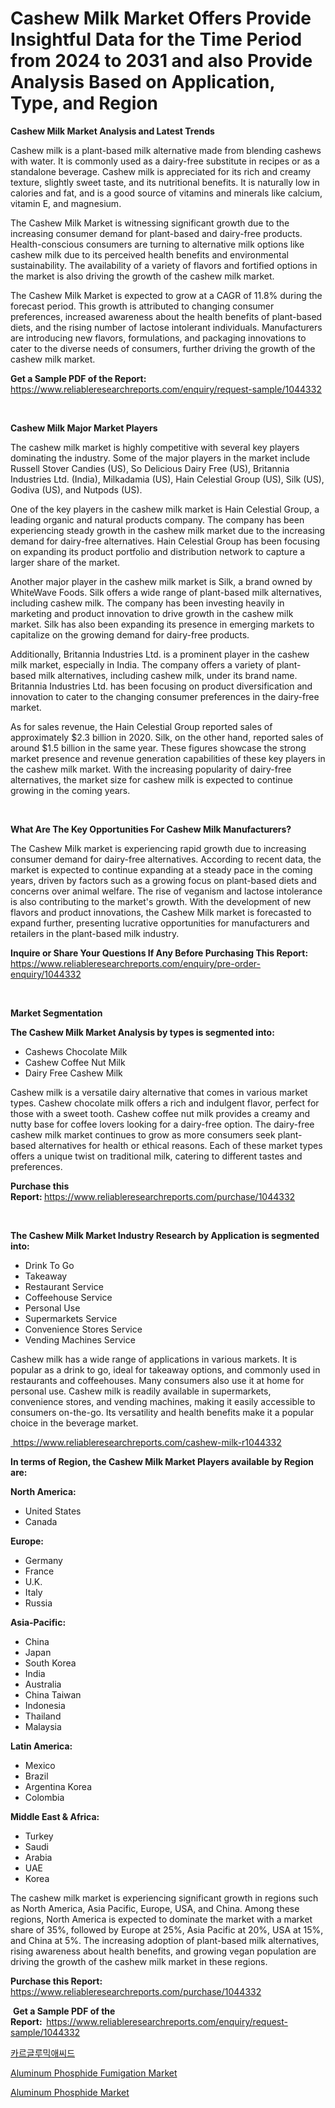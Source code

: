 <p><h1>Cashew Milk Market Offers Provide Insightful Data for the Time Period from 2024 to 2031 and also Provide Analysis Based on Application, Type, and Region</h1></p><p><strong>Cashew Milk Market Analysis and Latest Trends</strong></p>
<p><p>Cashew milk is a plant-based milk alternative made from blending cashews with water. It is commonly used as a dairy-free substitute in recipes or as a standalone beverage. Cashew milk is appreciated for its rich and creamy texture, slightly sweet taste, and its nutritional benefits. It is naturally low in calories and fat, and is a good source of vitamins and minerals like calcium, vitamin E, and magnesium.</p><p>The Cashew Milk Market is witnessing significant growth due to the increasing consumer demand for plant-based and dairy-free products. Health-conscious consumers are turning to alternative milk options like cashew milk due to its perceived health benefits and environmental sustainability. The availability of a variety of flavors and fortified options in the market is also driving the growth of the cashew milk market.</p><p>The Cashew Milk Market is expected to grow at a CAGR of 11.8% during the forecast period. This growth is attributed to changing consumer preferences, increased awareness about the health benefits of plant-based diets, and the rising number of lactose intolerant individuals. Manufacturers are introducing new flavors, formulations, and packaging innovations to cater to the diverse needs of consumers, further driving the growth of the cashew milk market.</p></p>
<p><strong>Get a Sample PDF of the Report:&nbsp;</strong> <a href="https://www.reliableresearchreports.com/enquiry/request-sample/1044332">https://www.reliableresearchreports.com/enquiry/request-sample/1044332</a></p>
<p>&nbsp;</p>
<p><strong>Cashew Milk Major Market Players</strong></p>
<p><p>The cashew milk market is highly competitive with several key players dominating the industry. Some of the major players in the market include Russell Stover Candies (US), So Delicious Dairy Free (US), Britannia Industries Ltd. (India), Milkadamia (US), Hain Celestial Group (US), Silk (US), Godiva (US), and Nutpods (US).</p><p>One of the key players in the cashew milk market is Hain Celestial Group, a leading organic and natural products company. The company has been experiencing steady growth in the cashew milk market due to the increasing demand for dairy-free alternatives. Hain Celestial Group has been focusing on expanding its product portfolio and distribution network to capture a larger share of the market.</p><p>Another major player in the cashew milk market is Silk, a brand owned by WhiteWave Foods. Silk offers a wide range of plant-based milk alternatives, including cashew milk. The company has been investing heavily in marketing and product innovation to drive growth in the cashew milk market. Silk has also been expanding its presence in emerging markets to capitalize on the growing demand for dairy-free products.</p><p>Additionally, Britannia Industries Ltd. is a prominent player in the cashew milk market, especially in India. The company offers a variety of plant-based milk alternatives, including cashew milk, under its brand name. Britannia Industries Ltd. has been focusing on product diversification and innovation to cater to the changing consumer preferences in the dairy-free market.</p><p>As for sales revenue, the Hain Celestial Group reported sales of approximately $2.3 billion in 2020. Silk, on the other hand, reported sales of around $1.5 billion in the same year. These figures showcase the strong market presence and revenue generation capabilities of these key players in the cashew milk market. With the increasing popularity of dairy-free alternatives, the market size for cashew milk is expected to continue growing in the coming years.</p></p>
<p>&nbsp;</p>
<p><strong>What Are The Key Opportunities For Cashew Milk Manufacturers?</strong></p>
<p><p>The Cashew Milk market is experiencing rapid growth due to increasing consumer demand for dairy-free alternatives. According to recent data, the market is expected to continue expanding at a steady pace in the coming years, driven by factors such as a growing focus on plant-based diets and concerns over animal welfare. The rise of veganism and lactose intolerance is also contributing to the market's growth. With the development of new flavors and product innovations, the Cashew Milk market is forecasted to expand further, presenting lucrative opportunities for manufacturers and retailers in the plant-based milk industry.</p></p>
<p><strong>Inquire or Share Your Questions If Any Before Purchasing This Report:</strong> <a href="https://www.reliableresearchreports.com/enquiry/pre-order-enquiry/1044332">https://www.reliableresearchreports.com/enquiry/pre-order-enquiry/1044332</a></p>
<p>&nbsp;</p>
<p><strong>Market Segmentation</strong></p>
<p><strong>The Cashew Milk Market Analysis by types is segmented into:</strong></p>
<p><ul><li>Cashews Chocolate Milk</li><li>Cashew Coffee Nut Milk</li><li>Dairy Free Cashew Milk</li></ul></p>
<p><p>Cashew milk is a versatile dairy alternative that comes in various market types. Cashew chocolate milk offers a rich and indulgent flavor, perfect for those with a sweet tooth. Cashew coffee nut milk provides a creamy and nutty base for coffee lovers looking for a dairy-free option. The dairy-free cashew milk market continues to grow as more consumers seek plant-based alternatives for health or ethical reasons. Each of these market types offers a unique twist on traditional milk, catering to different tastes and preferences.</p></p>
<p><strong>Purchase this Report:&nbsp;</strong><a href="https://www.reliableresearchreports.com/purchase/1044332">https://www.reliableresearchreports.com/purchase/1044332</a></p>
<p>&nbsp;</p>
<p><strong>The Cashew Milk Market Industry Research by Application is segmented into:</strong></p>
<p><ul><li>Drink To Go</li><li>Takeaway</li><li>Restaurant Service</li><li>Coffeehouse Service</li><li>Personal Use</li><li>Supermarkets Service</li><li>Convenience Stores Service</li><li>Vending Machines Service</li></ul></p>
<p><p>Cashew milk has a wide range of applications in various markets. It is popular as a drink to go, ideal for takeaway options, and commonly used in restaurants and coffeehouses. Many consumers also use it at home for personal use. Cashew milk is readily available in supermarkets, convenience stores, and vending machines, making it easily accessible to consumers on-the-go. Its versatility and health benefits make it a popular choice in the beverage market.</p></p>
<p><a href="https://www.reliableresearchreports.com/cashew-milk-r1044332">&nbsp;https://www.reliableresearchreports.com/cashew-milk-r1044332</a></p>
<p><strong>In terms of Region, the Cashew Milk Market Players available by Region are:</strong></p>
<p>
    <p> <strong> North America: </strong>
        <ul>
            <li>United States</li>
            <li>Canada</li>
        </ul>
        </p> 
    <p> <strong> Europe: </strong>
        <ul>
            <li>Germany</li>
            <li>France</li>
            <li>U.K.</li>
            <li>Italy</li>
            <li>Russia</li>
        </ul>
        </p> 
    <p> <strong> Asia-Pacific: </strong>
        <ul>
            <li>China</li>
            <li>Japan</li>
            <li>South Korea</li>
            <li>India</li>
            <li>Australia</li>
            <li>China Taiwan</li>
            <li>Indonesia</li>
            <li>Thailand</li>
            <li>Malaysia</li>
        </ul>
        </p> 
    <p> <strong> Latin America: </strong>
        <ul>
            <li>Mexico</li>
            <li>Brazil</li>
            <li>Argentina Korea</li>
            <li>Colombia</li>
        </ul>
        </p> 
    <p> <strong> Middle East & Africa: </strong>
        <ul>
            <li>Turkey</li>
            <li>Saudi</li>
            <li>Arabia</li>
            <li>UAE</li>
            <li>Korea</li>
        </ul>
    </p>
    </p>
<p><p>The cashew milk market is experiencing significant growth in regions such as North America, Asia Pacific, Europe, USA, and China. Among these regions, North America is expected to dominate the market with a market share of 35%, followed by Europe at 25%, Asia Pacific at 20%, USA at 15%, and China at 5%. The increasing adoption of plant-based milk alternatives, rising awareness about health benefits, and growing vegan population are driving the growth of the cashew milk market in these regions.</p></p>
<p><strong>Purchase this Report: </strong><a href="https://www.reliableresearchreports.com/purchase/1044332">https://www.reliableresearchreports.com/purchase/1044332</a></p>
<p>&nbsp;<strong>Get a Sample PDF of the Report:&nbsp;&nbsp;</strong><a href="https://www.reliableresearchreports.com/enquiry/request-sample/1044332">https://www.reliableresearchreports.com/enquiry/request-sample/1044332</a></p>
<p><strong></strong></p>
<p><p><a href="https://medium.com/@daveblock56/%EC%B9%BC%EA%B8%80%EB%A3%A8%EB%AF%B9-%EC%82%B0-%EC%8B%9C%EC%9E%A5-%EA%B7%9C%EB%AA%A8%EB%8A%94-%EA%B8%80%EB%A1%9C%EB%B2%8C-%EC%82%B0%EC%97%85%EC%97%90%EC%84%9C-%EA%B0%80%EC%9E%A5-%EC%A2%8B%EC%9D%80-%EB%A7%88%EC%BC%80%ED%8C%85-%EC%B1%84%EB%84%90%EC%9D%84-%EB%93%9C%EB%9F%AC%EB%83%85%EB%8B%88%EB%8B%A4-bca8a1e686a8">카르글루믹애씨드</a></p><p><a href="https://iodized-pantydraco-05c.notion.site/Aluminum-Phosphide-Fumigation-Market-Size-Growth-Outlook-from-2024-to-2031-projecting-at-Market-s--18e2783f03ae419e8a23aafb62a9f624">Aluminum Phosphide Fumigation Market</a></p><p><a href="https://three-jumbo-f6d.notion.site/Aluminum-Phosphide-Market-Challenges-Opportunities-and-Growth-Drivers-and-Major-Market-Players-fo-72d18a732f694305b4bd12f9b60f1328">Aluminum Phosphide Market</a></p></p>